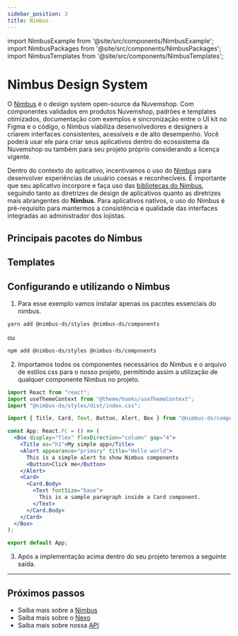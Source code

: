 ```yaml
---
sidebar_position: 3
title: Nimbus
---
```


import NimbusExample from '@site/src/components/NimbusExample';
import NimbusPackages from '@site/src/components/NimbusPackages';
import NimbusTemplates from '@site/src/components/NimbusTemplates';

# Nimbus Design System

O [Nimbus](https://nimbus.nuvemshop.com.br) é o design system open-source da Nuvemshop. Com componentes validados em produtos Nuvemshop, padrões e templates otimizados, documentação com exemplos e sincronização entre o UI kit no Figma e o código, o Nimbus viabiliza desenvolvedores e designers a criarem interfaces consistentes, acessíveis e de alto desempenho. Você poderá usar ele para criar seus aplicativos dentro do ecossistema da Nuvemshop ou também para seu projeto próprio considerando a licença vigente.

Dentro do contexto do aplicativo, incentivamos o uso do [Nimbus](https://nimbus.nuvemshop.com.br) para desenvolver experiências de usuário coesas e reconhecíveis. É importante que seu aplicativo incorpore e faça uso das [bibliotecas do Nimbus](./nimbus.md#principais-pacotes-do-nimbus), seguindo tanto as diretrizes de design de aplicativos quanto as diretrizes mais abrangentes do **Nimbus**. Para aplicativos nativos, o uso do Nimbus é pré-requisito para mantermos a consistência e qualidade das interfaces integradas ao administrador dos lojistas.

## Principais pacotes do Nimbus

<NimbusPackages />

## Templates

<NimbusTemplates />

## Configurando e utilizando o Nimbus

1. Para esse exemplo vamos instalar apenas os pacotes essenciais do nimbus.

```bash
yarn add @nimbus-ds/styles @nimbus-ds/components
```

ou

```bash
npm add @nimbus-ds/styles @nimbus-ds/components
```

2. Importamos todos os componentes necessários do Nimbus e o arquivo de estilos css para o nosso projeto, permitindo assim a utilização de qualquer componente Nimbus no projeto.

```jsx
import React from "react";
import useThemeContext from "@theme/hooks/useThemeContext";
import "@nimbus-ds/styles/dist/index.css";

import { Title, Card, Text, Button, Alert, Box } from "@nimbus-ds/components";

const App: React.FC = () => (
  <Box display="flex" flexDirection="column" gap="4">
    <Title as="h1">My simple app</Title>
    <Alert appearance="primary" title="Hello world">
      This is a simple alert to show Nimbus components
      <Button>Click me</Button>
    </Alert>
    <Card>
      <Card.Body>
        <Text fontSize="base">
          This is a sample paragraph inside a Card component.
        </Text>
      </Card.Body>
    </Card>
  </Box>
);

export default App;
```

3. Após a implementação acima dentro do seu projeto teremos a seguinte saida.

<NimbusExample />

---

## Próximos passos

- Saiba mais sobre a [Nimbus](https://nimbus.nuvemshop.com.br)
- Saiba mais sobre o [Nexo](./nexo)
- Saiba mais sobre nossa [API](./nuvemshop-api)
